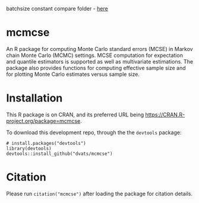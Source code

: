batchsize constant compare folder - [here](https://www.dropbox.com/sh/zehyagg334fsp0o/AADnflJFLWfHdz8BJcU0fKIna?dl=0)
# mcmcse
An R package for computing Monte Carlo standard
errors (MCSE) in Markov chain Monte Carlo (MCMC) settings. MCSE
computation for expectation and quantile estimators is
supported as well as multivariate estimations. The package also provides 
functions for computing effective sample size and for plotting
Monte Carlo estimates versus sample size.


# Installation
This R package is on CRAN, and its preferred URL being https://CRAN.R-project.org/package=mcmcse.

To download this development repo,  through the the `devtools` package:

```{r}
# install.packages("devtools")
library(devtools)
devtools::install_github("dvats/mcmcse")
```
# Citation
Please run `citation("mcmcse")` after loading the package for citation details.
